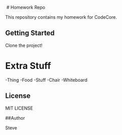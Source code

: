  # Homework Repo

This repository contains my homework for CodeCore.

## Getting Started

Clone the project!

#   Extra Stuff

-Thing
-Food
-Stuff
-Chair
-Whiteboard

## License

MIT LICENSE

##Author

Steve

